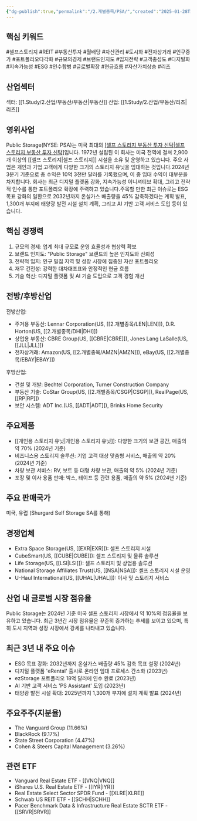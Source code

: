 ```yaml
---
{"dg-publish":true,"permalink":"/2.개별종목/PSA/","created":"2025-01-28T10:05:27.392+09:00","updated":"2025-07-29T21:37:05.080+09:00"}
---
```


## 핵심 키워드

#셀프스토리지 #REIT #부동산투자 #월배당 #자산관리 #도시화 #전자상거래 #인구증가 #포트폴리오다각화 #규모의경제 #브랜드인지도 #입지전략 #고객충성도 #디지털화 #지속가능성 #ESG #인수합병 #글로벌확장 #현금흐름 #자산가치상승 #리츠 

## 산업섹터

섹터: [[1.Study/2.산업/부동산/부동산\|부동산]]
산업: [[1.Study/2.산업/부동산/리츠\|리츠]]

## 영위사업

Public Storage(NYSE: PSA)는 미국 최대의 [[셀프 스토리지 부동산 투자 신탁\|셀프 스토리지 부동산 투자 신탁]](REIT)입니다. 1972년 설립된 이 회사는 미국 전역에 걸쳐 2,900개 이상의 [[셀프 스토리지\|셀프 스토리지]] 시설을 소유 및 운영하고 있습니다. 주요 사업은 개인과 기업 고객에게 다양한 크기의 스토리지 유닛을 임대하는 것입니다.2024년 3분기 기준으로 총 수익은 10억 3천만 달러를 기록했으며, 이 중 임대 수익이 대부분을 차지합니다. 회사는 최근 디지털 플랫폼 강화, 지속가능성 이니셔티브 확대, 그리고 전략적 인수를 통한 포트폴리오 확장에 주력하고 있습니다.주목할 만한 최근 이슈로는 ESG 목표 강화의 일환으로 2032년까지 온실가스 배출량을 45% 감축하겠다는 계획 발표, 1,300개 부지에 태양광 발전 시설 설치 계획, 그리고 AI 기반 고객 서비스 도입 등이 있습니다.

## 핵심 경쟁력

1. 규모의 경제: 업계 최대 규모로 운영 효율성과 협상력 확보
2. 브랜드 인지도: "Public Storage" 브랜드의 높은 인지도와 신뢰성
3. 전략적 입지: 인구 밀집 지역 및 성장 시장에 집중된 자산 포트폴리오
4. 재무 건전성: 강력한 대차대조표와 안정적인 현금 흐름
5. 기술 혁신: 디지털 플랫폼 및 AI 기술 도입으로 고객 경험 개선

## 전방/후방산업

전방산업:

- 주거용 부동산: Lennar Corporation(US, [[2.개별종목/LEN\|LEN]]), D.R. Horton(US, [[2.개별종목/DHI\|DHI]])
- 상업용 부동산: CBRE Group(US, [[CBRE\|CBRE]]), Jones Lang LaSalle(US, [[JLL\|JLL]])
- 전자상거래: Amazon(US, [[2.개별종목/AMZN\|AMZN]]), eBay(US, [[2.개별종목/EBAY\|EBAY]])

후방산업:

- 건설 및 개발: Bechtel Corporation, Turner Construction Company
- 부동산 기술: CoStar Group(US, [[2.개별종목/CSGP\|CSGP]]), RealPage(US, [[RP\|RP]])
- 보안 시스템: ADT Inc.(US, [[ADT\|ADT]]), Brinks Home Security

## 주요제품

- [[개인용 스토리지 유닛\|개인용 스토리지 유닛]]: 다양한 크기의 보관 공간, 매출의 약 70% (2024년 기준)
- 비즈니스용 스토리지 솔루션: 기업 고객 대상 맞춤형 서비스, 매출의 약 20% (2024년 기준)
- 차량 보관 서비스: RV, 보트 등 대형 차량 보관, 매출의 약 5% (2024년 기준)
- 포장 및 이사 용품 판매: 박스, 테이프 등 관련 용품, 매출의 약 5% (2024년 기준)

## 주요 판매국가

미국, 유럽 (Shurgard Self Storage SA를 통해)

## 경쟁업체

- Extra Space Storage(US, [[EXR\|EXR]]): 셀프 스토리지 시설
- CubeSmart(US, [[CUBE\|CUBE]]): 셀프 스토리지 및 물류 솔루션
- Life Storage(US, [[LSI\|LSI]]): 셀프 스토리지 및 상업용 솔루션
- National Storage Affiliates Trust(US, [[NSA\|NSA]]): 셀프 스토리지 시설 운영
- U-Haul International(US, [[UHAL\|UHAL]]): 이사 및 스토리지 서비스

## 산업 내 글로벌 시장 점유율

Public Storage는 2024년 기준 미국 셀프 스토리지 시장에서 약 10%의 점유율을 보유하고 있습니다. 최근 3년간 시장 점유율은 꾸준히 증가하는 추세를 보이고 있으며, 특히 도시 지역과 성장 시장에서 강세를 나타내고 있습니다.

## 최근 3년 내 주요 이슈

- ESG 목표 강화: 2032년까지 온실가스 배출량 45% 감축 목표 설정 (2024년)
- 디지털 플랫폼 'eRental' 출시로 온라인 임대 프로세스 간소화 (2023년)
- ezStorage 포트폴리오 18억 달러에 인수 완료 (2023년)
- AI 기반 고객 서비스 'PS Assistant' 도입 (2023년)
- 태양광 발전 시설 확대: 2025년까지 1,300개 부지에 설치 계획 발표 (2024년)

## 주요주주(지분율)

- The Vanguard Group (11.66%)
- BlackRock (9.17%)
- State Street Corporation (4.47%)
- Cohen & Steers Capital Management (3.26%)

## 관련 ETF

- Vanguard Real Estate ETF - [[VNQ\|VNQ]]
- iShares U.S. Real Estate ETF - [[IYR\|IYR]]
- Real Estate Select Sector SPDR Fund - [[XLRE\|XLRE]]
- Schwab US REIT ETF - [[SCHH\|SCHH]]
- Pacer Benchmark Data & Infrastructure Real Estate SCTR ETF - [[SRVR\|SRVR]]